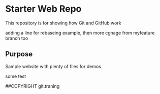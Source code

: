 # Starter Web Repo

This repository is for showing how Git and GitHub work

adding a line for rebaseing example, then more cgnage from myfeature branch too

## Purpose

Sample website with plenty of files for demos

some test 


##COPYRIGHT
git.traning